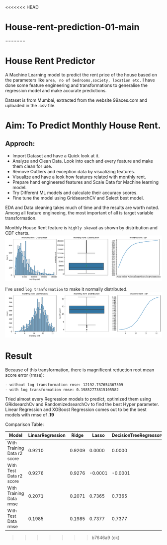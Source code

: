 <<<<<<< HEAD
# House-rent-prediction-01-main
=======
# House Rent Predictor

A Machine Learning model to predict the rent price of the house based on the parameters like `area, no of bedrooms,society, location etc.` I have done some feature engineering and transformations to generalise the regression model and make accurate predictions.

Dataset is from Mumbai, extracted from the website 99aces.com and uploaded in the .csv file.

# Aim: To Predict Monthly House Rent. 

## Approch: 
- Import Dataset and have a Quick look at it.
- Analyze and Clean Data. Look into each and every feature and make them clean for use.
- Remove Outliers and exception data by visualizing features.
- Visualize and have a look how features related with monthly rent.
- Prepare hand engineered features and Scale Data for Machine learning model.
- Try Different ML models and calculate their accuracy scores.
- Fine tune the model using GridsearchCV and Select best model.

EDA and Data cleaning takes much of time and the results are worth noted. Among all feature engineeing, the most important of all is target variable transformation.

Monthly House Rent feature is `highly skewed` as shown by distribution and CDF charts.
<img src="https://github.com/G0rav/House_Rent_Predictor/blob/main/src/without%20log%20transformation.png">

I've used `log tranformation` to make it normally distributed.
<img src="https://github.com/G0rav/House_Rent_Predictor/blob/main/src/with%20log%20transformation.png">

# Result
Because of this transformation, there is magnificent reduction root mean score error (rmse):

```
- without log transformation rmse: 12192.737654367309
- with log transformation rmse: 0.19852773815105582
```

Tried almost every Regression models to predict, optimized them using GRidsearchCv and RandomizedsearchCv to find the best Hyper parameter.
Linear Regression and XGBoost Regression comes out to be the best models with rmse of **.19**

Comparison Table:

|Model |LinearRegression	|Ridge	|Lasso	|DecisionTreeRegressorOHE	|RandomForestRegressorOHE	|XGBRegressorOHE	|GradientBoostingRegressorOHE	|DecisionTreeRegressorLE	|RandomForestRegressorLE	|XGBRegressorLE	|GradientBoostingRegressorLE |
|----|----|----|----|----|----|----|----|----|----|----|----|
|With Training Data r2 score	|0.9210	|0.9209	|0.0000	|0.0000	|0.0000	|0.0000	|0.0000	|0.9988	|0.9779	|0.8047	|0.8064|
|With Test Data r2 score	|0.9276|	0.9276	|-0.0001	|-0.0001	|-0.0001	|-0.0001	|-0.0001	|0.7221	|0.8536	|0.7959	|0.7986|
|With Training Data rmse	|0.2071	|0.2071	|0.7365	|0.7365	|0.7365	|0.7365	|0.7365	|0.0251	|0.1095	|0.3255	|0.3241|
|With Test Data rmse	|0.1985	|0.1985	|0.7377	|0.7377	|0.7377	|0.7377	|0.7377	|0.3888	|0.2822	|0.3332	|0.3310|
>>>>>>> b7646a9 (ok)
